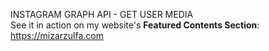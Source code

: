 INSTAGRAM GRAPH API - GET USER MEDIA <br>
See it in action on my website's **Featured Contents Section**: https://mizarzulfa.com
